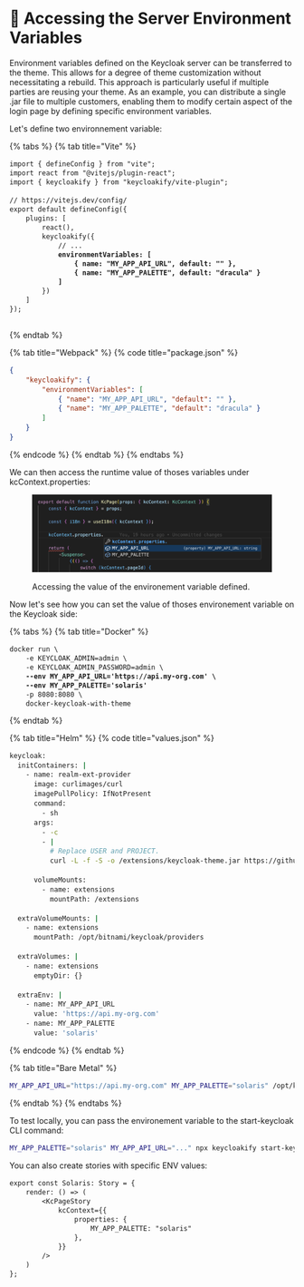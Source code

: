 # 🔧 Accessing the Server Environment Variables

Environment variables defined on the Keycloak server can be transferred to the theme. This allows for a degree of theme customization without necessitating a rebuild. This approach is particularly useful if multiple parties are reusing your theme. As an example, you can distribute a single .jar file to multiple customers, enabling them to modify certain aspect of the login page by defining specific environment variables.

Let's define two environnement variable: &#x20;

{% tabs %}
{% tab title="Vite" %}
<pre class="language-typescript" data-title="vite.config.ts"><code class="lang-typescript">import { defineConfig } from "vite";
import react from "@vitejs/plugin-react";
import { keycloakify } from "keycloakify/vite-plugin";

// https://vitejs.dev/config/
export default defineConfig({
    plugins: [
        react(),
        keycloakify({
            // ...
<strong>            environmentVariables: [
</strong><strong>                { name: "MY_APP_API_URL", default: "" },
</strong><strong>                { name: "MY_APP_PALETTE", default: "dracula" }
</strong><strong>            ]
</strong>        })
    ]
});

</code></pre>
{% endtab %}

{% tab title="Webpack" %}
{% code title="package.json" %}
```json
{
    "keycloakify": {
        "environmentVariables": [
            { "name": "MY_APP_API_URL", "default": "" },
            { "name": "MY_APP_PALETTE", "default": "dracula" }
        ]
    }
}
```
{% endcode %}
{% endtab %}
{% endtabs %}

We can then access the runtime value of thoses variables under kcContext.properties:

<figure><img src=".gitbook/assets/image (65).png" alt=""><figcaption><p>Accessing the value of the environement variable defined.</p></figcaption></figure>

Now let's see how you can set the value of thoses environement variable on the Keycloak side:

{% tabs %}
{% tab title="Docker" %}
<pre class="language-bash"><code class="lang-bash">docker run \
    -e KEYCLOAK_ADMIN=admin \
    -e KEYCLOAK_ADMIN_PASSWORD=admin \
<strong>    --env MY_APP_API_URL='https://api.my-org.com' \
</strong><strong>    --env MY_APP_PALETTE='solaris'
</strong>    -p 8080:8080 \
    docker-keycloak-with-theme
</code></pre>


{% endtab %}

{% tab title="Helm" %}
{% code title="values.json" %}
```bash
keycloak:
  initContainers: |
    - name: realm-ext-provider
      image: curlimages/curl
      imagePullPolicy: IfNotPresent
      command:
        - sh
      args:
        - -c
        - |
          # Replace USER and PROJECT.    
          curl -L -f -S -o /extensions/keycloak-theme.jar https://github.com/USER/PROJECT/releases/latest/download/keycloak-theme-for-kc-24.jar

      volumeMounts:
        - name: extensions
          mountPath: /extensions

  extraVolumeMounts: |
    - name: extensions
      mountPath: /opt/bitnami/keycloak/providers

  extraVolumes: |
    - name: extensions
      emptyDir: {}
      
  extraEnv: |
    - name: MY_APP_API_URL
      value: 'https://api.my-org.com'
    - name: MY_APP_PALETTE
      value: 'solaris'
```
{% endcode %}
{% endtab %}

{% tab title="Bare Metal" %}
```bash
MY_APP_API_URL="https://api.my-org.com" MY_APP_PALETTE="solaris" /opt/keycloak/bin/kc.sh start
```
{% endtab %}
{% endtabs %}

To test locally, you can pass the environement variable to the start-keycloak CLI command:

```bash
MY_APP_PALETTE="solaris" MY_APP_API_URL="..." npx keycloakify start-keycloak
```

You can also create stories with specific ENV values:

```tsx
export const Solaris: Story = {
    render: () => (
        <KcPageStory
            kcContext={{
                properties: {
                    MY_APP_PALETTE: "solaris"
                },
            }}
        />
    )
};
```
